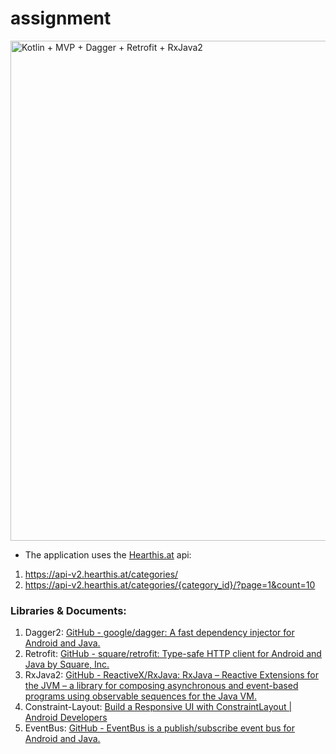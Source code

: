 # assignment


<a href="https://medium.com" target="_blank"><img src="https://cdn-images-1.medium.com/max/2000/1*Ia4dK-kcaSfztzHIhtMmaQ.png" alt="Kotlin + MVP + Dagger + Retrofit + RxJava2" width="800"></a>


* The application uses the [Hearthis.at](https://hearthis.at/) api:

1. https://api-v2.hearthis.at/categories/
2. https://api-v2.hearthis.at/categories/{category_id}/?page=1&count=10


### Libraries & Documents:

1. Dagger2: [GitHub - google/dagger: A fast dependency injector for Android and Java.](https://github.com/google/dagger)
2. Retrofit: [GitHub - square/retrofit: Type-safe HTTP client for Android and Java by Square, Inc.](https://github.com/square/retrofit)
3. RxJava2: [GitHub - ReactiveX/RxJava: RxJava – Reactive Extensions for the JVM – a library for composing asynchronous and event-based programs using observable sequences for the Java VM.](https://github.com/ReactiveX/RxJava)
4. Constraint-Layout: [Build a Responsive UI with ConstraintLayout | Android Developers](https://developer.android.com/training/constraint-layout/index.html)
5. EventBus: [GitHub - EventBus is a publish/subscribe event bus for Android and Java.](https://github.com/greenrobot/EventBus)
